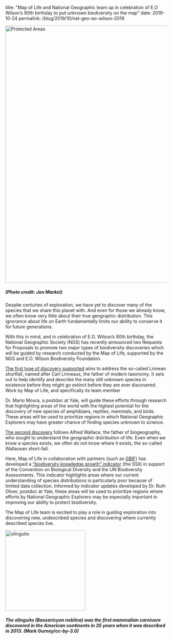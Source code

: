 title: "Map of Life and National Geographic team up in celebration of E.O Wilson’s 90th birthday to put unknown biodiversity on the map"
date: 2019-10-24
permalink: /blog/2019/10/nat-geo-eo-wilson-2019


<div class="row padded">
    <div class="col-md-12 padded">
        <div class="center-block">
        <img class="center-block" alt="Protected Areas" src="/content_static/blog/2019-10-24/image1.jpg" width="800px" />
        <div class="caption centered"><h5><em>(Photo credit: Jon Markel)</em></h5></div>
        </div>
    </div>
</div>

Despite centuries of exploration, we have yet to discover many of the species that we share this planet with. And even for those we already know, we often know very little about their true geographic distribution. This ignorance about life on Earth fundamentally limits our ability to conserve it for future generations.

With this in mind, and in celebration of E.O. Wilson’s 90th birthday, the National Geographic Society (NGS) has recently announced two Requests for Proposals to promote two major types of biodiversity discoveries which will be guided by research conducted by the Map of Life, supported by the NGS and E.O. Wilson Biodiversity Foundation.

[The first type of discovery supported](https://www.nationalgeographic.org/funding-opportunities/grants/what-we-fund/biodiversity-exploration-and-discovery/) aims to address the so-called Linnean shortfall, named after Carl Linneaus, the father of modern taxonomy. It sets out to help identify and describe the many still unknown species in existence before they might go extinct before they are ever discovered. Work by Map of Life, and specifically its team member 

Dr. Mario Moura, a postdoc at Yale, will guide these efforts through research that highlighting areas of the world with the highest potential for the discovery of new species of amphibians, reptiles, mammals, and birds. These areas will be used to prioritize regions in which National Geographic Explorers may have greater chance of finding species unknown to science.

[The second discovery](https://www.nationalgeographic.org/funding-opportunities/grants/what-we-fund/citizen-science-species-discovery/) follows Alfred Wallace, the father of biogeography, who sought to understand the geographic distribution of life. Even when we know a species exists, we often do not know where it exists, the so-called Wallacean short-fall. 

Here, Map of Life in collaboration with partners (such as [GBIF](https://www.gbif.org/)) has developed a [“biodiversity knowledge growth” indicator](https://mol.org/indicators/coverage) (the SSII) in support of the Convention on Biological Diversity and the UN Biodiversity Assessments. This indicator highlights areas where our current understanding of species distributions is particularly poor because of limited data collection. Informed by indicator updates developed by Dr. Ruth Oliver, postdoc at Yale, these areas will be used to prioritize regions where efforts by National Geographic Explorers may be especially important in improving our ability to protect biodiversity.

The Map of Life team is excited to play a role in guiding exploration into discovering new, undescribed species and discovering where currently described species live.

<div class="row padded">
    <div class="col-md-12 padded">
        <div class="center-block">
        <img class="center-block" alt="olinguito" src="/content_static/blog/2019-10-24/image2.png" width="250px" />
        <div class="caption centered"><h5>The olinguito (<em>Bassaricyon neblina</em>) was the first mammalian carnivore discovered in the American continents in 35 years when it was described in 2013. <em>(Mark Gurney/cc-by-3.0)</em></h5></div>
        </div>
    </div>
</div>
